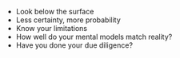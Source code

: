 ---
---

- Look below the surface
- Less certainty, more probability
- Know your limitations
- How well do your mental models match reality?
- Have you done your due diligence?